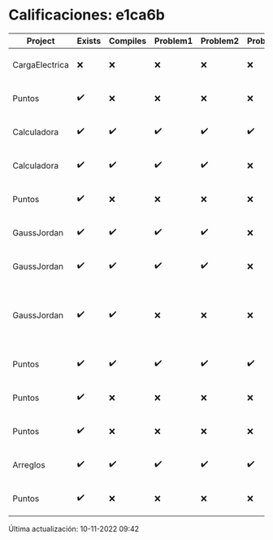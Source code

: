 # Calificaciones: e1ca6b
|Project|Exists|Compiles|Problem1|Problem2|Problem3|Extra|CommitHash|CommitDate|CheckDate|Comments|DueDate|Grade|
|-|-|-|-|-|-|-|-|-|-|-|-|-|
|CargaElectrica|❌|❌|❌|❌|❌|❌|NA|NA|10-11-2022 09:42:34|No se encontró el archivo en PracticasCompuI/CargaElectrica/Grupo.h|16-11-2022 21:00:00|5|
|Puntos|✔️|❌|❌|❌|❌|❌|2bd378904e6f3675331ec4350baaae6260cd8985|31-10-2022 18:25:27|02-11-2022 20:01:21|Tu código no compila|05-11-2020 21:00:00|5.0|
|Calculadora|✔️|✔️|✔️|✔️|✔️|❌|cdeaa777543ffff1757f5940c8b6e6b713f0a5dc|28-09-2022 15:06:02|28-09-2022 15:56:29|No sale con código diferente de cero con división entre cero|28-09-2022 21:00:00|10.0|
|Calculadora|✔️|✔️|✔️|✔️|❌|❌|3d54e3adba9059a5b317ce680acb5770212e656a|28-09-2022 10:27:19|28-09-2022 12:50:23|Revisa la operación división-No sale con código diferente de cero con división entre cero|28-09-2022 21:00:00|8.666666666666668|
|Puntos|✔️|❌|❌|❌|❌|❌|21b7e13466291faf9e171e6248409c60a1e7e5e2|25-10-2022 19:28:18|25-10-2022 19:38:08|Tu código no compila|05-11-2020 21:00:00|5.0|
|GaussJordan|✔️|✔️|✔️|✔️|❌|✔️|e114f5233c5413b42ee1afd3bb0045fa7f34152b|12-10-2022 18:20:04|12-10-2022 19:12:34|No avisa al usuario que el sistema no tiene solución|12-10-2022 21:00:00|10.0|
|GaussJordan|✔️|✔️|✔️|✔️|❌|✔️|93bc3e03e4de883089db28c490af321f585097bc|11-10-2022 22:36:41|11-10-2022 23:22:15|No avisa al usuario que el sistema no tiene solución|12-10-2022 21:00:00|10.0|
|GaussJordan|✔️|✔️|❌|❌|❌|❌|e3d477bd61f451e573ef0eeaca1ba3af2a257a91|10-10-2022 22:00:11|10-10-2022 22:21:00|No aplica correctamente el método de Gauss-Jordan-No aplica correctamente el método de Gauss-Jordan-No avisa al usuario que el sistema no tiene solución-No intercambia las filas cuando un pivote es cero|12-10-2022 21:00:00|6.0|
|Puntos|✔️|✔️|✔️|✔️|✔️|✔️|dcd6ae122874dcf5b7d68aebafec8c1af43bf4c0|09-11-2022 11:03:51|09-11-2022 12:02:37|¡Excelente trabajo!|13-11-2022 21:00:00|10.0|
|Puntos|✔️|❌|❌|❌|❌|❌|78bf3d29238f7ae331abae2cf538c3ce50b56061|09-11-2022 10:18:55|09-11-2022 10:55:52|Tu código no compila|05-11-2022 21:00:00|5.0|
|Puntos|✔️|❌|❌|❌|❌|❌|8830514d731083b3f5a6e843c7b82ad3108b9d10|05-11-2022 11:21:02|05-11-2022 11:31:40|Tu código no compila|05-11-2022 21:00:00|5.0|
|Arreglos|✔️|✔️|✔️|✔️|✔️|✔️|ed26c0d7f2624ea40b64a6fafebd61a277537bf6|04-10-2022 22:38:13|04-10-2022 23:08:22|¡Excelente trabajo!|05-10-2020 21:00:00|10.0|
|Puntos|✔️|❌|❌|❌|❌|❌|b38861bc3a0050e863c01091307e09ee02fc49b2|03-11-2022 18:55:46|03-11-2022 19:27:17|Tu código no compila|05-11-2022 21:00:00|5.0|

Última actualización: 10-11-2022 09:42